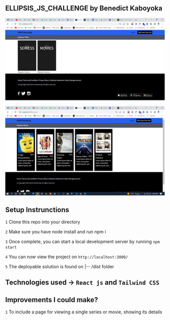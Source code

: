 ## ELLIPSIS_JS_CHALLENGE by Benedict Kaboyoka

![alt text](https://github.com/Benkabo/ellipsis_js_challenge/blob/main/home-snippet.PNG?raw=true)

![alt text](https://github.com/Benkabo/ellipsis_js_challenge/blob/main/movie-snippet.PNG?raw=true)

## Setup Instrunctions
`1` Clone this repo into your directory

`2` Make sure you have node install and run npm i

`3` Once complete, you can start a local development server by running `npm start`

`4` You can now view the project on `http://localhost:3000/`

`5` The deployable solution is found on  |-- /dist folder



## Technologies used -> `React js` and `Tailwind CSS`

## Improvements I could make?
`1` To include a page for viewing a single series or movie, showing its details
